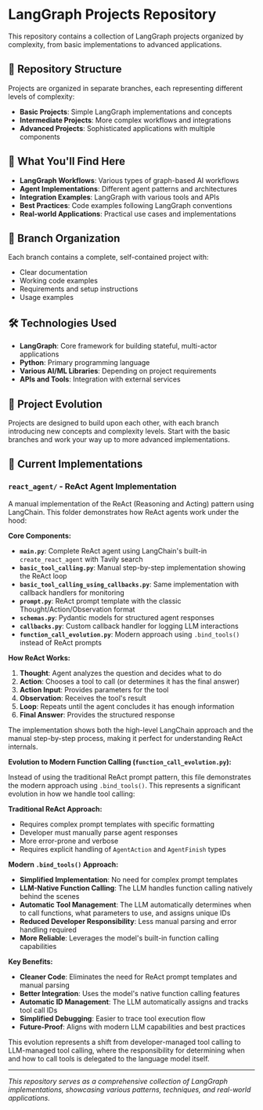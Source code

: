 # LangGraph Projects Repository

This repository contains a collection of LangGraph projects organized by complexity, from basic implementations to advanced applications.

## 📁 Repository Structure

Projects are organized in separate branches, each representing different levels of complexity:

- **Basic Projects**: Simple LangGraph implementations and concepts
- **Intermediate Projects**: More complex workflows and integrations
- **Advanced Projects**: Sophisticated applications with multiple components

## 🚀 What You'll Find Here

- **LangGraph Workflows**: Various types of graph-based AI workflows
- **Agent Implementations**: Different agent patterns and architectures
- **Integration Examples**: LangGraph with various tools and APIs
- **Best Practices**: Code examples following LangGraph conventions
- **Real-world Applications**: Practical use cases and implementations

## 🌿 Branch Organization

Each branch contains a complete, self-contained project with:
- Clear documentation
- Working code examples
- Requirements and setup instructions
- Usage examples

## 🛠️ Technologies Used

- **LangGraph**: Core framework for building stateful, multi-actor applications
- **Python**: Primary programming language
- **Various AI/ML Libraries**: Depending on project requirements
- **APIs and Tools**: Integration with external services

## 🔄 Project Evolution

Projects are designed to build upon each other, with each branch introducing new concepts and complexity levels. Start with the basic branches and work your way up to more advanced implementations.

## 📂 Current Implementations

### `react_agent/` - ReAct Agent Implementation

A manual implementation of the ReAct (Reasoning and Acting) pattern using LangChain. This folder demonstrates how ReAct agents work under the hood:

**Core Components:**
- **`main.py`**: Complete ReAct agent using LangChain's built-in `create_react_agent` with Tavily search
- **`basic_tool_calling.py`**: Manual step-by-step implementation showing the ReAct loop
- **`basic_tool_calling_using_callbacks.py`**: Same implementation with callback handlers for monitoring
- **`prompt.py`**: ReAct prompt template with the classic Thought/Action/Observation format
- **`schemas.py`**: Pydantic models for structured agent responses
- **`callbacks.py`**: Custom callback handler for logging LLM interactions
- **`function_call_evolution.py`**: Modern approach using `.bind_tools()` instead of ReAct prompts

**How ReAct Works:**
1. **Thought**: Agent analyzes the question and decides what to do
2. **Action**: Chooses a tool to call (or determines it has the final answer)
3. **Action Input**: Provides parameters for the tool
4. **Observation**: Receives the tool's result
5. **Loop**: Repeats until the agent concludes it has enough information
6. **Final Answer**: Provides the structured response

The implementation shows both the high-level LangChain approach and the manual step-by-step process, making it perfect for understanding ReAct internals.

**Evolution to Modern Function Calling (`function_call_evolution.py`):**

Instead of using the traditional ReAct prompt pattern, this file demonstrates the modern approach using `.bind_tools()`. This represents a significant evolution in how we handle tool calling:

**Traditional ReAct Approach:**
- Requires complex prompt templates with specific formatting
- Developer must manually parse agent responses
- More error-prone and verbose
- Requires explicit handling of `AgentAction` and `AgentFinish` types

**Modern `.bind_tools()` Approach:**
- **Simplified Implementation**: No need for complex prompt templates
- **LLM-Native Function Calling**: The LLM handles function calling natively behind the scenes
- **Automatic Tool Management**: The LLM automatically determines when to call functions, what parameters to use, and assigns unique IDs
- **Reduced Developer Responsibility**: Less manual parsing and error handling required
- **More Reliable**: Leverages the model's built-in function calling capabilities

**Key Benefits:**
- **Cleaner Code**: Eliminates the need for ReAct prompt templates and manual parsing
- **Better Integration**: Uses the model's native function calling features
- **Automatic ID Management**: The LLM automatically assigns and tracks tool call IDs
- **Simplified Debugging**: Easier to trace tool execution flow
- **Future-Proof**: Aligns with modern LLM capabilities and best practices

This evolution represents a shift from developer-managed tool calling to LLM-managed tool calling, where the responsibility for determining when and how to call tools is delegated to the language model itself.

---

*This repository serves as a comprehensive collection of LangGraph implementations, showcasing various patterns, techniques, and real-world applications.*

